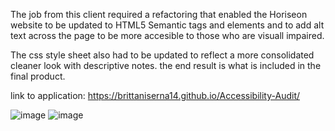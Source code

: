 The job from this client required a refactoring that enabled the Horiseon website to be updated to HTML5 Semantic tags and elements and to add alt text across the page to be more accesible to those who are visuall impaired. 

The css style sheet also had to be updated to reflect a more consolidated cleaner look with descriptive notes. the end result is what is included in the final product. 

link to application:  https://brittaniserna14.github.io/Accessibility-Audit/

![image](https://user-images.githubusercontent.com/82069434/116035026-2334fb00-a619-11eb-8c2b-5ebe8c233cc1.png)
![image](https://user-images.githubusercontent.com/82069434/116035159-5b3c3e00-a619-11eb-918e-f685e9bef066.png)
